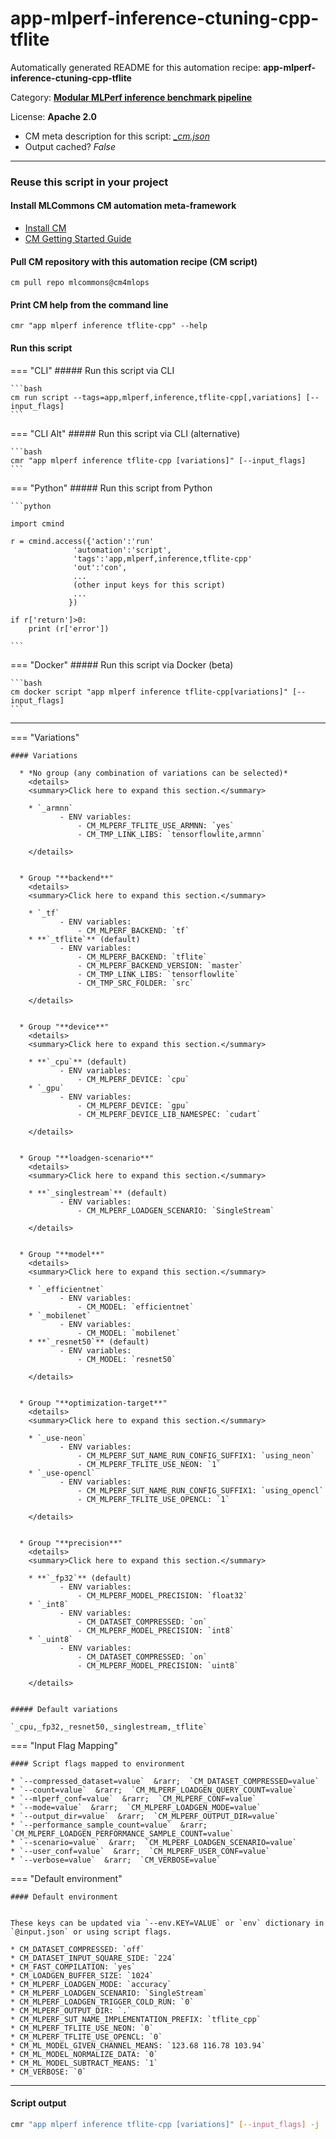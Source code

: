 # app-mlperf-inference-ctuning-cpp-tflite
Automatically generated README for this automation recipe: **app-mlperf-inference-ctuning-cpp-tflite**

Category: **[Modular MLPerf inference benchmark pipeline](..)**

License: **Apache 2.0**


* CM meta description for this script: *[_cm.json](https://github.com/mlcommons/cm4mlops/tree/main/script/app-mlperf-inference-ctuning-cpp-tflite/_cm.json)*
* Output cached? *False*

---
### Reuse this script in your project

#### Install MLCommons CM automation meta-framework

* [Install CM](https://docs.mlcommons.org/ck/install)
* [CM Getting Started Guide](https://docs.mlcommons.org/ck/getting-started/)

#### Pull CM repository with this automation recipe (CM script)

```cm pull repo mlcommons@cm4mlops```

#### Print CM help from the command line

````cmr "app mlperf inference tflite-cpp" --help````

#### Run this script

=== "CLI"
    ##### Run this script via CLI

    ```bash
    cm run script --tags=app,mlperf,inference,tflite-cpp[,variations] [--input_flags]
    ```
=== "CLI Alt"
    ##### Run this script via CLI (alternative)


    ```bash
    cmr "app mlperf inference tflite-cpp [variations]" [--input_flags]
    ```

=== "Python"
    ##### Run this script from Python


    ```python

    import cmind

    r = cmind.access({'action':'run'
                  'automation':'script',
                  'tags':'app,mlperf,inference,tflite-cpp'
                  'out':'con',
                  ...
                  (other input keys for this script)
                  ...
                 })

    if r['return']>0:
        print (r['error'])

    ```


=== "Docker"
    ##### Run this script via Docker (beta)

    ```bash
    cm docker script "app mlperf inference tflite-cpp[variations]" [--input_flags]
    ```
___

=== "Variations"


    #### Variations

      * *No group (any combination of variations can be selected)*
        <details>
        <summary>Click here to expand this section.</summary>

        * `_armnn`
               - ENV variables:
                   - CM_MLPERF_TFLITE_USE_ARMNN: `yes`
                   - CM_TMP_LINK_LIBS: `tensorflowlite,armnn`

        </details>


      * Group "**backend**"
        <details>
        <summary>Click here to expand this section.</summary>

        * `_tf`
               - ENV variables:
                   - CM_MLPERF_BACKEND: `tf`
        * **`_tflite`** (default)
               - ENV variables:
                   - CM_MLPERF_BACKEND: `tflite`
                   - CM_MLPERF_BACKEND_VERSION: `master`
                   - CM_TMP_LINK_LIBS: `tensorflowlite`
                   - CM_TMP_SRC_FOLDER: `src`

        </details>


      * Group "**device**"
        <details>
        <summary>Click here to expand this section.</summary>

        * **`_cpu`** (default)
               - ENV variables:
                   - CM_MLPERF_DEVICE: `cpu`
        * `_gpu`
               - ENV variables:
                   - CM_MLPERF_DEVICE: `gpu`
                   - CM_MLPERF_DEVICE_LIB_NAMESPEC: `cudart`

        </details>


      * Group "**loadgen-scenario**"
        <details>
        <summary>Click here to expand this section.</summary>

        * **`_singlestream`** (default)
               - ENV variables:
                   - CM_MLPERF_LOADGEN_SCENARIO: `SingleStream`

        </details>


      * Group "**model**"
        <details>
        <summary>Click here to expand this section.</summary>

        * `_efficientnet`
               - ENV variables:
                   - CM_MODEL: `efficientnet`
        * `_mobilenet`
               - ENV variables:
                   - CM_MODEL: `mobilenet`
        * **`_resnet50`** (default)
               - ENV variables:
                   - CM_MODEL: `resnet50`

        </details>


      * Group "**optimization-target**"
        <details>
        <summary>Click here to expand this section.</summary>

        * `_use-neon`
               - ENV variables:
                   - CM_MLPERF_SUT_NAME_RUN_CONFIG_SUFFIX1: `using_neon`
                   - CM_MLPERF_TFLITE_USE_NEON: `1`
        * `_use-opencl`
               - ENV variables:
                   - CM_MLPERF_SUT_NAME_RUN_CONFIG_SUFFIX1: `using_opencl`
                   - CM_MLPERF_TFLITE_USE_OPENCL: `1`

        </details>


      * Group "**precision**"
        <details>
        <summary>Click here to expand this section.</summary>

        * **`_fp32`** (default)
               - ENV variables:
                   - CM_MLPERF_MODEL_PRECISION: `float32`
        * `_int8`
               - ENV variables:
                   - CM_DATASET_COMPRESSED: `on`
                   - CM_MLPERF_MODEL_PRECISION: `int8`
        * `_uint8`
               - ENV variables:
                   - CM_DATASET_COMPRESSED: `on`
                   - CM_MLPERF_MODEL_PRECISION: `uint8`

        </details>


    ##### Default variations

    `_cpu,_fp32,_resnet50,_singlestream,_tflite`
=== "Input Flag Mapping"


    #### Script flags mapped to environment

    * `--compressed_dataset=value`  &rarr;  `CM_DATASET_COMPRESSED=value`
    * `--count=value`  &rarr;  `CM_MLPERF_LOADGEN_QUERY_COUNT=value`
    * `--mlperf_conf=value`  &rarr;  `CM_MLPERF_CONF=value`
    * `--mode=value`  &rarr;  `CM_MLPERF_LOADGEN_MODE=value`
    * `--output_dir=value`  &rarr;  `CM_MLPERF_OUTPUT_DIR=value`
    * `--performance_sample_count=value`  &rarr;  `CM_MLPERF_LOADGEN_PERFORMANCE_SAMPLE_COUNT=value`
    * `--scenario=value`  &rarr;  `CM_MLPERF_LOADGEN_SCENARIO=value`
    * `--user_conf=value`  &rarr;  `CM_MLPERF_USER_CONF=value`
    * `--verbose=value`  &rarr;  `CM_VERBOSE=value`



=== "Default environment"

    #### Default environment


    These keys can be updated via `--env.KEY=VALUE` or `env` dictionary in `@input.json` or using script flags.

    * CM_DATASET_COMPRESSED: `off`
    * CM_DATASET_INPUT_SQUARE_SIDE: `224`
    * CM_FAST_COMPILATION: `yes`
    * CM_LOADGEN_BUFFER_SIZE: `1024`
    * CM_MLPERF_LOADGEN_MODE: `accuracy`
    * CM_MLPERF_LOADGEN_SCENARIO: `SingleStream`
    * CM_MLPERF_LOADGEN_TRIGGER_COLD_RUN: `0`
    * CM_MLPERF_OUTPUT_DIR: `.`
    * CM_MLPERF_SUT_NAME_IMPLEMENTATION_PREFIX: `tflite_cpp`
    * CM_MLPERF_TFLITE_USE_NEON: `0`
    * CM_MLPERF_TFLITE_USE_OPENCL: `0`
    * CM_ML_MODEL_GIVEN_CHANNEL_MEANS: `123.68 116.78 103.94`
    * CM_ML_MODEL_NORMALIZE_DATA: `0`
    * CM_ML_MODEL_SUBTRACT_MEANS: `1`
    * CM_VERBOSE: `0`



___
#### Script output
```bash
cmr "app mlperf inference tflite-cpp [variations]" [--input_flags] -j
```